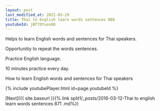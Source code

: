 ```yaml
---
layout: post
last_modified_at: 2021-03-29
title: Thai to English learn words sentences 888 
youtubeId: jBf7OYxos6Q
---
```

 
 
Helps to learn English words and sentences for Thai speakers.

Opportunitiy to repeat the words sentences. 

Practice English language. 
 
10 minutes practice every day. 
 
How to learn English words and sentences for Thai speakers 
 
{% include youtubePlayer.html id=page.youtubeId %}
 
 
[Next]({{ site.baseurl }}{% link  split1/_posts/2016-03-12-Thai to english learn words sentences 871 .md%})
 
